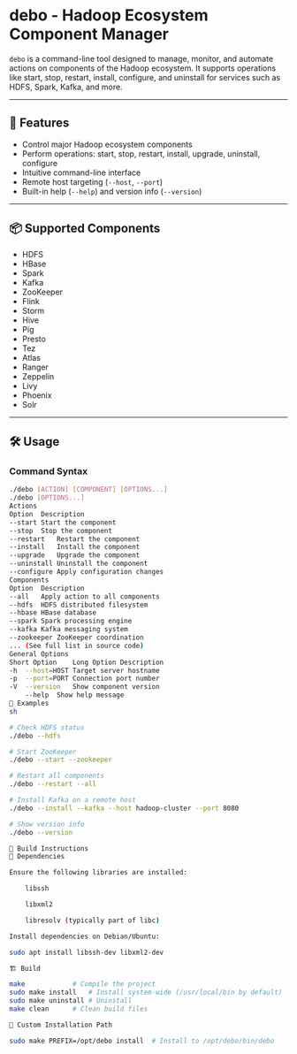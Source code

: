 # debo - Hadoop Ecosystem Component Manager

`debo` is a command-line tool designed to manage, monitor, and automate actions on components of the Hadoop ecosystem. It supports operations like start, stop, restart, install, configure, and uninstall for services such as HDFS, Spark, Kafka, and more.

---

## 🚀 Features

- Control major Hadoop ecosystem components
- Perform operations: start, stop, restart, install, upgrade, uninstall, configure
- Intuitive command-line interface
- Remote host targeting (`--host`, `--port`)
- Built-in help (`--help`) and version info (`--version`)

---

## 📦 Supported Components

- HDFS
- HBase
- Spark
- Kafka
- ZooKeeper
- Flink
- Storm
- Hive
- Pig
- Presto
- Tez
- Atlas
- Ranger
- Zeppelin
- Livy
- Phoenix
- Solr

---

## 🛠️ Usage

### Command Syntax
```sh
./debo [ACTION] [COMPONENT] [OPTIONS...]
./debo [OPTIONS...]
Actions
Option	Description
--start	Start the component
--stop	Stop the component
--restart	Restart the component
--install	Install the component
--upgrade	Upgrade the component
--uninstall	Uninstall the component
--configure	Apply configuration changes
Components
Option	Description
--all	Apply action to all components
--hdfs	HDFS distributed filesystem
--hbase	HBase database
--spark	Spark processing engine
--kafka	Kafka messaging system
--zookeeper	ZooKeeper coordination
...	(See full list in source code)
General Options
Short Option	Long Option	Description
-h	--host=HOST	Target server hostname
-p	--port=PORT	Connection port number
-V	--version	Show component version
	--help	Show help message
🧪 Examples
sh

# Check HDFS status
./debo --hdfs

# Start ZooKeeper
./debo --start --zookeeper

# Restart all components
./debo --restart --all

# Install Kafka on a remote host
./debo --install --kafka --host hadoop-cluster --port 8080

# Show version info
./debo --version

🧰 Build Instructions
🧱 Dependencies

Ensure the following libraries are installed:

    libssh

    libxml2

    libresolv (typically part of libc)

Install dependencies on Debian/Ubuntu:

sudo apt install libssh-dev libxml2-dev

🏗️ Build

make            # Compile the project
sudo make install   # Install system-wide (/usr/local/bin by default)
sudo make uninstall # Uninstall
make clean      # Clean build files

📁 Custom Installation Path

sudo make PREFIX=/opt/debo install  # Install to /opt/debo/bin/debo

